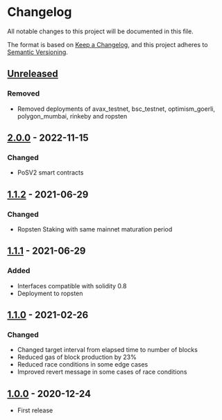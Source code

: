# Changelog

All notable changes to this project will be documented in this file.

The format is based on [Keep a Changelog](https://keepachangelog.com/en/1.0.0/),
and this project adheres to [Semantic Versioning](https://semver.org/spec/v2.0.0.html).

## [Unreleased]

### Removed

- Removed deployments of avax_testnet, bsc_testnet, optimism_goerli, polygon_mumbai, rinkeby and ropsten

## [2.0.0] - 2022-11-15

### Changed

- PoSV2 smart contracts

## [1.1.2] - 2021-06-29

### Changed

- Ropsten Staking with same mainnet maturation period

## [1.1.1] - 2021-06-29

### Added

- Interfaces compatible with solidity 0.8
- Deployment to ropsten

## [1.1.0] - 2021-02-26

### Changed

- Changed target interval from elapsed time to number of blocks
- Reduced gas of block production by 23%
- Reduced race conditions in some edge cases
- Improved revert message in some cases of race conditions

## [1.0.0] - 2020-12-24

- First release

[unreleased]: https://github.com/cartesi/pos-dlib/compare/v2.0.0...HEAD
[2.0.0]: https://github.com/cartesi/pos-dlib/compare/v1.1.2...v2.0.0
[1.1.2]: https://github.com/cartesi/pos-dlib/compare/v1.1.1...v1.1.2
[1.1.1]: https://github.com/cartesi/pos-dlib/compare/v1.1.0...v1.1.1
[1.1.0]: https://github.com/cartesi/pos-dlib/compare/v1.0.0...v1.1.0
[1.0.0]: https://github.com/cartesi/pos-dlib/releases/tag/v1.0.0
